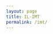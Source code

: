 ```yaml
---
layout: page
title: IL-IMT
permalink: /imt/
---
```


<img class="" src="../images/il-imt_full.jpg" alt="">
